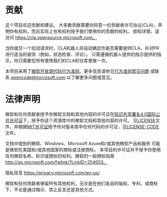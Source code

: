
# 贡献

这个项目欢迎贡献和建议。 大多数贡献需要你同意一份贡献者许可协议(CLA)，声明你有权利，而且实际上也有权利授予我们使用你的贡献的权利。
欲知详情，请访问 https://cla.opensource.microsoft.com。

当你提交一个拉动请求时，CLA机器人将自动确定你是否需要提供CLA，并对PR进行适当的装饰（例如，状态检查、评论）。
只需遵循机器人提供的指示提供的指示。你只需要在所有使用我们的CLA的仓库里做一次。

本项目采用了[微软开放源代码行为准则](https://opensource.microsoft.com/codeofconduct/)。更多信息请参见[行为准则常见问题](https://opensource.microsoft.com/codeofconduct/faq/)
或联系 [opencode@microsoft.com](mailto:opencode@microsoft.com) 以了解更多问题或意见。

# 法律声明

微软和任何贡献者授予你微软文档和其他内容的许可证在[知识共享署名4.0国际公共许可证](https://creativecommons.org/licenses/by/4.0/legalcode)下，授予你这个资源库中的微软文档和其他内容的许可。
见[LICENSE](LICENSE)文件，并根据[MIT许可证](https://opensource.org/licenses/MIT)授予你对版本库中任何代码的许可证，见[LICENSE-CODE](LICENSE-CODE)文件。

文档中提到的微软、Windows、Microsoft Azure和/或其他微软产品和服务
可能是微软在美国和/或其他国家的商标或注册商标。
本项目的许可证并不授予你使用任何微软名称、标识或商标的权利。微软的一般商标指南 http://go.microsoft.com/fwlink/?LinkID=254653。

隐私信息 https://privacy.microsoft.com/en-us/

微软和任何贡献者保留所有其他权利，无论是在他们各自的版权、专利、或商标下，不论是通过暗示、禁止反言还是其他方式。
